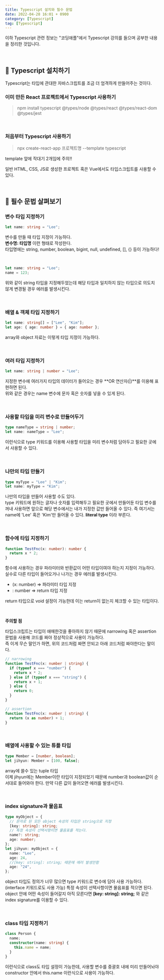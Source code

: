 ```yaml
---
title: Typescript 설치와 필수 문법
date: 2022-04-28 16:01 + 0900
category: [Typescript]
tag: [Typescript]
---
```


이하 Typescript 관련 정보는 "코딩애플"에서 Typescript 강의를 들으며 공부한 내용을 정리한 것입니다.

<br>

## 📌 Typescript 설치하기

Typescript는 타입에 관대한 자바스크립트를 조금 더 엄격하게 만들어주는 것이다.

### 이미 만든 React 프로젝트에서 Typescript 사용하기

> npm install typescript @types/node @types/react @types/react-dom @types/jest

<br>

### 처음부터 Typescript 사용하기

> npx create-react-app 프로젝트명 --template typescript

template 앞에 작대기 2개임에 주의!!

일반 HTML, CSS, JS로 생성한 프로젝트 혹은 Vue에서도 타입스크립트를 사용할 수 있다.

<br>

## 📌 필수 문법 살펴보기

### 변수 타입 지정하기

```ts
let name: string = "Lee";
```

변수를 만들 때 타입 지정이 가능하다.  
**변수명: 타입명** 이런 형태로 작성한다.  
타입명에는 string, number, boolean, bigint, null, undefined, [], {} 등이 가능하다!

<br>

```ts
let name: string = "Lee";
name = 123;
```

위와 같이 string 타입을 지정해두었는데 해당 타입과 일치하지 않는 타입으로 의도치 않게 변경될 경우 에러를 발생시킨다.

<br>

### 배열 & 객체 타입 지정하기

```ts
let name: string[] = ["Lee", "Kim"];
let age: { age: number } = { age: number };
```

array와 object 자료는 이렇게 타입 지정이 가능하다.

<br>

### 여러 타입 지정하기

```ts
let name: string | number = "Lee";
```

지정한 변수에 여러가지 타입의 데이터가 들어오는 경우 **OR 연산자(|)**를 이용해 표현하면 된다.  
위와 같은 경우는 name 변수에 문자 혹은 숫자를 넣을 수 있게 된다.

<br>

### 사용할 타입을 미리 변수로 만들어두기

```ts
type nameType = string | number;
let name: nameType = "Lee";
```

이런식으로 type 키워드를 이용해 사용할 타입을 미리 변수처럼 담아두고 필요한 곳에서 사용할 수 있다.

<br>

### 나만의 타입 만들기

```ts
type myType = "Lee" | "Kim";
let name: myType = "Kim";
```

나만의 타입을 만들어 사용할 수도 있다.  
type 키워드에 원하는 글자나 숫자를 입력해두고 필요한 곳에서 만들어둔 타입 변수를 꺼내 사용하면 앞으로 해당 변수에서는 내가 지정한 값만 들어올 수 있다. 즉 여기서는 name에 'Lee' 혹은 'Kim'만 들어올 수 있다. **literal type** 이라 부른다.

<br>

### 함수에 타입 지정하기

```ts
function TestFnc(x: number): number {
  return x * 2;
}
```

함수에 사용하는 경우 파라미터와 반환값이 어떤 타입이여야 하는지 지정이 가능하다. 실수로 다른 타입이 들어오거나 나가는 경우 에러를 발생시킨다.

- (x: number) => 파라미터 타입 지정
- : number => return 타입 지정

return 타입으로 void 설정이 가능한데 이는 return이 없는지 체크할 수 있는 타입이다.

<br>

**주의할 점**

타입스크립트는 타입이 애매한것을 좋아하지 않기 때문에 narrowing 혹은 assertion 문법을 사용해 코드를 짜야 정상적으로 사용이 가능하다.  
즉 이게 무슨 말인가 하면, 위의 코드처럼 짜면 안되고 아래 코드처럼 짜야한다는 말이다.

```ts
// narrowing
function TestFnc(x: number | string) {
  if (typeof x === "number") {
    return x * 2;
  } else if (typeof x === "string") {
    return x + 1;
  } else {
    return 0;
  }
}

// assertion
function TestFnc(x: number | string) {
  return (x as number) + 1;
}
```

<br>

### 배열에 사용할 수 있는 튜플 타입

```ts
type Member = [number, boolean];
let jihyun: Member = [100, false];
```

array에 쓸수 있는 tuple 타입  
이제 jihyun에는 Member이란 타입이 지정되었기 때문에 number과 boolean값이 순서대로 들어와야 한다. 만약 다른 값이 들어오면 에러를 발생시킨다.

<br>

### index signature과 물음표

```ts
type myObject = {
  // 문자로 된 모든 object 속성의 타입은 string으로 지정
  [key: string]: string;
  // 특정 속성이 선택사항이면 물음표를 적는다.
  name?: string;
  age: number;
};
let jihyun: myObject = {
  name: "Lee",
  age: 24,
  //[key: string]: string; 때문에 에러 발생안함
  age: "24",
};
```

object 타입도 정의가 너무 많으면 type 키워드로 변수에 담아 사용 가능하다.(interface 키워드로도 사용 가능)
특정 속성이 선택사항이면 물음표를 적으면 된다.  
object 안에 어떤 속성이 들어갈지 아직 모른다면 **[key: string]: string;** 와 같은 index signature를 이용할 수 있다.

<br>

### class 타입 지정하기

```ts
class Person {
  name;
  constructor(name: string) {
    this.name = name;
  }
}
```

이런식으로 class도 타입 설정이 가능한데, 사용할 변수를 중괄호 내에 미리 만들어놔야 constructor 안에서 this.name 이런식으로 사용이 가능하다.
